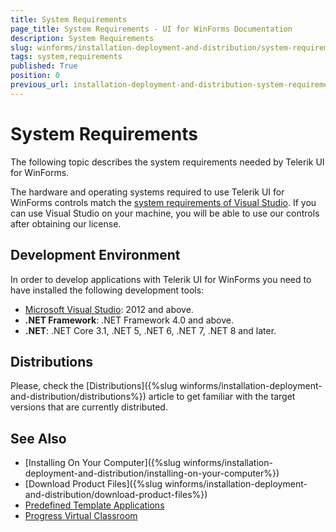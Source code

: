 ```yaml
---
title: System Requirements
page_title: System Requirements - UI for WinForms Documentation
description: System Requirements
slug: winforms/installation-deployment-and-distribution/system-requirements
tags: system,requirements
published: True
position: 0
previous_url: installation-deployment-and-distribution-system-requirements
---
```


# System Requirements

The following topic describes the system requirements needed by Telerik UI for WinForms.

The hardware and operating systems required to use Telerik UI for WinForms controls match the [system requirements of Visual Studio](https://learn.microsoft.com/en-us/visualstudio/releases/2022/system-requirements). If you can use Visual Studio on your machine, you will be able to use our controls after obtaining our license.

## Development Environment

In order to develop applications with Telerik UI for WinForms you need to have installed the following development tools:

* [Microsoft Visual Studio](https://visualstudio.microsoft.com/downloads/): 2012 and above.      
* __.NET Framework__: .NET Framework 4.0 and above.
* __.NET__: .NET Core 3.1, .NET 5, .NET 6, .NET 7, .NET 8 and later.
	
## Distributions

Please, check the [Distributions]({%slug winforms/installation-deployment-and-distribution/distributions%}) article to get familiar with the target versions that are currently distributed.

## See Also

* [Installing On Your Computer]({%slug winforms/installation-deployment-and-distribution/installing-on-your-computer%})
* [Download Product Files]({%slug winforms/installation-deployment-and-distribution/download-product-files%})
* [Predefined Template Applications](https://www.telerik.com/winforms/winforms-guide)
* [Progress Virtual Classroom](https://www.telerik.com/account/support/virtual-classroom)  
